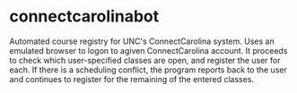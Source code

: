 # connectcarolinabot

Automated course registry for UNC's ConnectCarolina system. Uses an emulated browser to logon to agiven ConnectCarolina
account. It proceeds to check which user-specified classes are open, and register the user for each. If there is a scheduling
conflict, the program reports back to the user and continues to register for the remaining of the entered classes.
